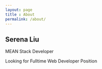 ```yaml
---
layout: page
title : About
permalink: /about/
---
```


<h2>Serena Liu</h2>
<p>MEAN Stack Developer </p> 
<p>Looking for Fulltime Web Developer Position</p>
<br>
<br>

